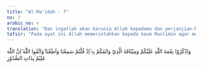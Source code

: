 ```yaml
---
title: "Al-Ma'idah - 7"
no: 7
arabic_no: ٧
translation: "Dan ingatlah akan karunia Allah kepadamu dan perjanjian-Nya yang telah diikatkan kepadamu, ketika kamu mengatakan, “Kami mendengar dan kami menaati.” Dan bertakwalah kepada Allah, sungguh, Allah Maha Mengetahui segala isi hati."
tafsir: "Pada ayat ini Allah memerintahkan kepada kaum Muslimin agar mengingat nikmat-Nya, yaitu peraturan-peraturan agama yang telah ditetapkan kepada mereka. Dengan datangnya agama Islam hilanglah permusuhan, timbullah persaudaraan. Sesudah itu Allah mengingatkan akan perjanjian yang pernah diikrarkan yaitu janji patuh dan taat kepada Nabi Muhammad saw baik pada waktu susah maupun senang, mengikuti segala perintahnya dan akan meninggalkan segala larangannya dengan penuh kepatuhan dan ketaatan. Pada akhir ayat ini, Allah memerintahkan supaya kaum Muslimin tetap bertakwa kepada Allah, menjaga supaya jangan sampai lupa kepada nikmat-Nya dan jangan sampai melanggar janji yang sudah diikrarkan, baik secara terang terangan maupun secara sembunyi-sembunyi. Sebab Allah Maha Mengetahui segala yang tersimpan di dalam hati manusia."
---
```


وَاذْكُرُوْا نِعْمَةَ اللّٰهِ عَلَيْكُمْ وَمِيْثَاقَهُ الَّذِيْ وَاثَقَكُمْ بِهٖٓ ۙاِذْ قُلْتُمْ سَمِعْنَا وَاَطَعْنَا ۖوَاتَّقُوا اللّٰهَ ۗاِنَّ اللّٰهَ عَلِيْمٌ ۢبِذَاتِ الصُّدُوْرِ
